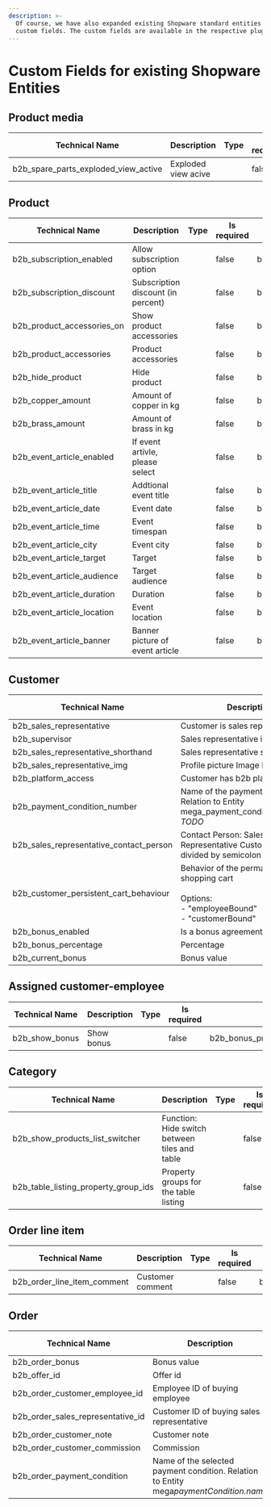 ```yaml
---
description: >-
  Of course, we have also expanded existing Shopware standard entities with
  custom fields. The custom fields are available in the respective plugins.
---
```


# Custom Fields for existing Shopware Entities

## Product media

<table><thead><tr><th>Technical Name</th><th width="150">Description</th><th data-type="select">Type</th><th data-type="checkbox">Is required</th><th>Set</th><th>Plugin</th></tr></thead><tbody><tr><td>b2b_spare_parts_exploded_view_active</td><td>Exploded view acive</td><td></td><td>false</td><td>b2b_spare_parts_product_set</td><td>B2bSpareParts</td></tr></tbody></table>

## Product

<table><thead><tr><th>Technical Name</th><th>Description</th><th data-type="select">Type</th><th data-type="checkbox">Is required</th><th>Set</th><th>Plugin</th></tr></thead><tbody><tr><td>b2b_subscription_enabled</td><td>Allow subscription option</td><td></td><td>false</td><td>b2b_product_subscription_set</td><td>B2bProductSubscription</td></tr><tr><td>b2b_subscription_discount</td><td>Subscription discount (in percent)</td><td></td><td>false</td><td>b2b_product_subscription_set</td><td>B2bProductSubscription</td></tr><tr><td>b2b_product_accessories_on</td><td>Show product accessories</td><td></td><td>false</td><td>b2b_product_accessories_set</td><td>B2bSpareParts</td></tr><tr><td>b2b_product_accessories</td><td>Product accessories</td><td></td><td>false</td><td>b2b_product_accessories_set</td><td>B2bSpareParts</td></tr><tr><td>b2b_hide_product</td><td>Hide product</td><td></td><td>false</td><td>b2b_product_general_set</td><td>B2bSellersCore</td></tr><tr><td>b2b_copper_amount</td><td>Amount of copper in kg</td><td></td><td>false</td><td>b2b_copper_brass_set</td><td>B2bSpareParts</td></tr><tr><td>b2b_brass_amount</td><td>Amount of brass in kg</td><td></td><td>false</td><td>b2b_copper_brass_set</td><td>B2bSpareParts</td></tr><tr><td>b2b_event_article_enabled</td><td>If event artivle, please select</td><td></td><td>false</td><td>b2b_event_article_set</td><td>B2bEventArticle</td></tr><tr><td>b2b_event_article_title</td><td>Addtional event title</td><td></td><td>false</td><td>b2b_event_article_set</td><td>B2bEventArticle</td></tr><tr><td>b2b_event_article_date</td><td>Event date</td><td></td><td>false</td><td>b2b_event_article_set</td><td>B2bEventArticle</td></tr><tr><td>b2b_event_article_time</td><td>Event timespan</td><td></td><td>false</td><td>b2b_event_article_set</td><td>B2bEventArticle</td></tr><tr><td>b2b_event_article_city</td><td>Event city</td><td></td><td>false</td><td>b2b_event_article_set</td><td>B2bEventArticle</td></tr><tr><td>b2b_event_article_target</td><td>Target</td><td></td><td>false</td><td>b2b_event_article_set</td><td>B2bEventArticle</td></tr><tr><td>b2b_event_article_audience</td><td>Target audience</td><td></td><td>false</td><td>b2b_event_article_set</td><td>B2bEventArticle</td></tr><tr><td>b2b_event_article_duration</td><td>Duration</td><td></td><td>false</td><td>b2b_event_article_set</td><td>B2bEventArticle</td></tr><tr><td>b2b_event_article_location</td><td>Event location</td><td></td><td>false</td><td>b2b_event_article_set</td><td>B2bEventArticle</td></tr><tr><td>b2b_event_article_banner</td><td>Banner picture of event article</td><td></td><td>false</td><td>b2b_event_article_set</td><td>B2bEventArticle</td></tr></tbody></table>

## Customer

<table><thead><tr><th width="221">Technical Name</th><th>Description</th><th data-type="select">Type</th><th data-type="checkbox">Is required</th><th>Set</th><th>Plugin</th></tr></thead><tbody><tr><td>b2b_sales_representative</td><td>Customer is sales representative</td><td></td><td>false</td><td>b2b_sales_representative_set</td><td>B2bSellersCore</td></tr><tr><td>b2b_supervisor</td><td>Sales representative is a supervisor</td><td></td><td>false</td><td>b2b_sales_representative_set</td><td>B2bSellersCore</td></tr><tr><td>b2b_sales_representative_shorthand</td><td>Sales representative shorthand</td><td></td><td>false</td><td>b2b_sales_representative_set</td><td>B2bSellersCore</td></tr><tr><td>b2b_sales_representative_img</td><td>Profile picture Image Path </td><td></td><td>false</td><td>b2b_sales_representative_set</td><td>B2bSellersCore</td></tr><tr><td>b2b_platform_access</td><td>Customer has b2b platform access</td><td></td><td>false</td><td>b2b_customer_set</td><td>B2bSellersCore</td></tr><tr><td>b2b_payment_condition_number</td><td>Name of the payment condition. Relation to Entity mega_payment_condition.repository <br><em>TODO</em></td><td></td><td>false</td><td>b2b_customer_set</td><td>B2bSellersCore</td></tr><tr><td>b2b_sales_representative_contact_person</td><td>Contact Person: Sales Representative CustomerNumbers, divided by semicolon</td><td></td><td>false</td><td>b2b_customer_set</td><td>B2bSellersCore</td></tr><tr><td>b2b_customer_persistent_cart_behaviour</td><td>Behavior of the permanent shopping cart<br><br>Options:<br> - "employeeBound" <br> - "customerBound"</td><td></td><td>false</td><td>b2b_customer_set</td><td>B2bSellersCore</td></tr><tr><td>b2b_bonus_enabled</td><td>Is a bonus agreement</td><td></td><td>false</td><td>b2b_bonus_program_customer_set</td><td>B2bBonusProgram</td></tr><tr><td>b2b_bonus_percentage</td><td>Percentage</td><td></td><td>false</td><td>b2b_bonus_program_customer_set</td><td>B2bBonusProgram</td></tr><tr><td>b2b_current_bonus</td><td>Bonus value</td><td></td><td>false</td><td>b2b_bonus_program_customer_set</td><td>B2bBonusProgram</td></tr></tbody></table>

## Assigned customer-employee

<table><thead><tr><th>Technical Name</th><th>Description</th><th data-type="select">Type</th><th data-type="checkbox">Is required</th><th width="223">Set</th><th>Plugin</th></tr></thead><tbody><tr><td>b2b_show_bonus</td><td>Show bonus</td><td></td><td>false</td><td>b2b_bonus_program_contact_set</td><td>B2bBonusProgram</td></tr></tbody></table>

## Category

<table><thead><tr><th>Technical Name</th><th>Description</th><th data-type="select">Type</th><th data-type="checkbox">Is required</th><th>Set</th><th>Plugin</th></tr></thead><tbody><tr><td>b2b_show_products_list_switcher</td><td>Function: Hide switch between tiles and table</td><td></td><td>false</td><td>b2b_category_set</td><td>B2bSellersCore</td></tr><tr><td>b2b_table_listing_property_group_ids</td><td>Property groups for the table listing</td><td></td><td>false</td><td>b2b_category_set</td><td>B2bSellersCore</td></tr></tbody></table>

## Order line item

<table><thead><tr><th>Technical Name</th><th>Description</th><th data-type="select">Type</th><th data-type="checkbox">Is required</th><th>Set</th><th>Plugin</th></tr></thead><tbody><tr><td>b2b_order_line_item_comment</td><td>Customer comment</td><td></td><td>false</td><td>b2b_order_line_item_set</td><td>B2bSellersCore</td></tr></tbody></table>

## Order

<table><thead><tr><th>Technical Name</th><th width="249.33333333333331">Description</th><th width="173" data-type="select">Type</th><th data-type="checkbox">Is required</th><th>Set</th><th>Plugin</th></tr></thead><tbody><tr><td>b2b_order_bonus</td><td>Bonus value</td><td></td><td>false</td><td>b2b_bonus_program_order_set</td><td>B2bBonusProgram</td></tr><tr><td>b2b_offer_id</td><td>Offer id</td><td></td><td>false</td><td>b2b_order_offer_set</td><td>B2bOffer</td></tr><tr><td>b2b_order_customer_employee_id</td><td>Employee ID of buying employee</td><td></td><td>false</td><td>b2b_order_set</td><td>B2bSellersCore</td></tr><tr><td>b2b_order_sales_representative_id</td><td>Customer ID of buying  sales representative </td><td></td><td>false</td><td>b2b_order_set</td><td>B2bSellersCore</td></tr><tr><td>b2b_order_customer_note</td><td>Customer note</td><td></td><td>false</td><td>b2b_order_set</td><td>B2bSellersCore</td></tr><tr><td>b2b_order_customer_commission</td><td>Commission</td><td></td><td>false</td><td>b2b_order_set</td><td>B2bSellersCore</td></tr><tr><td>b2b_order_payment_condition</td><td>Name of the selected payment condition. Relation to Entity mega<em>paymentCondition.name</em> <br></td><td></td><td>false</td><td>b2b_order_set</td><td>B2bSellersCore</td></tr></tbody></table>
